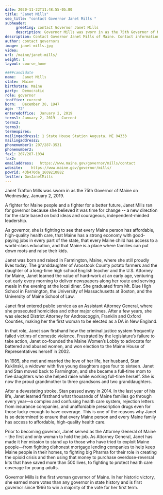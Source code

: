 ```yaml
---
date: 2020-11-22T11:48:55-05:00
title: "Janet Mills"
seo_title: "contact Governor Janet Mills "
subheader:
     greeting: contact Governor Janet Mills 
     description: Governor Mills was sworn in as the 75th Governor of Maine on Wednesday, January 2, 2019. Governor Mills was born and raised in Farmington, Maine, where she still proudly lives today. She graduated from Mt. Blue High School in Farmington, the University of Massachusetts at Boston, and the University of Maine School of Law. Governor Mills first entered public service as an Assistant Attorney General, where she prosecuted homicides and other major crimes. After a few years, she was elected District Attorney for Androscoggin, Franklin and Oxford Counties, making her the first woman to be elected as a DA in New England. Prior to becoming governor, Governor Mills served as the Attorney General of Maine – the first and only woman to hold the job. Governor Mills is the first woman governor of Maine. In her historic victory, she earned more votes than any governor in state history and is first governor since 1966 to win a majority of the vote for her first term. In 1985, she met and married the love of her life, her husband, Stan Kuklinski, a widower with five young daughters ages four to sixteen. Governor Mills and Stan moved back to Farmington, and she became a full-time mom to five daughters who she helped raise while working full-time herself. She is now the proud grandmother to three grandsons and two granddaughters.
description: Contact Governor Janet Mills of Maine. Contact information for Janet Mills includes her email address, phone number, and mailing address.
author: contact governors
image: janet-mills.jpg
video:
url: /maine/janet-mills/
weight: 1
layout: course_home

####candidate
name:	Janet Mills
state:	Maine
birthstate: Maine
party:	Democratic
role: governor
inoffice: current
born:	December 30, 1947
age: '72'
enteredoffice:	January 2, 2019  
terms1: January 2, 2019 - Current
terms2: 
terms3: 
termexpires:	
mailingaddress1: 1 State House Station Augusta, ME 04333
mailingaddress2:		
phonenumber1: 207/287-3531
phonenumber2:	
fax1: 207/287-1034
fax2: 
emailaddress:	https://www.maine.gov/governor/mills/contact
website:	https://www.maine.gov/governor/mills/
powrid: 43b470de_1609210882
twitter: GovJanetMills
---
```


Janet Trafton Mills was sworn in as the 75th Governor of Maine on Wednesday, January 2, 2019.

A fighter for Maine people and a fighter for a better future, Janet Mills ran for governor because she believed it was time for change -- a new direction for the state based on bold ideas and courageous, independent-minded leadership.

As governor, she is fighting to see that every Maine person has affordable, high-quality health care, that Maine has a strong economy with good-paying jobs in every part of the state, that every Maine child has access to a world-class education, and that Maine is a place where families can put down roots and raise their kids.

Janet was born and raised in Farmington, Maine, where she still proudly lives today. The granddaughter of Aroostook County potato farmers and the daughter of a long-time high school English teacher and the U.S. Attorney for Maine, Janet learned the value of hard-work at an early age, venturing out early every morning to deliver newspapers along her route and serving meals in the evening at the local diner. She graduated from Mt. Blue High School in Farmington, the University of Massachusetts at Boston, and the University of Maine School of Law.

Janet first entered public service as an Assistant Attorney General, where she prosecuted homicides and other major crimes. After a few years, she was elected District Attorney for Androscoggin, Franklin and Oxford Counties, making her the first woman to be elected as a DA in New England.

In that role, Janet saw firsthand how the criminal justice system frequently failed victims of domestic violence. Frustrated by the legislature’s failure to take action, Janet co-founded the Maine Women’s Lobby to advocate for battered and abused women, and won election to the Maine House of Representatives herself in 2002.

In 1985, she met and married the love of her life, her husband, Stan Kuklinski, a widower with five young daughters ages four to sixteen. Janet and Stan moved back to Farmington, and she became a full-time mom to five daughters who she helped raise while working full-time herself. She is now the proud grandmother to three grandsons and two granddaughters.

After a devastating stroke, Stan passed away in 2014. In the last year of his life, Janet learned firsthand what thousands of Maine families go through every year—a complex and confusing health care system, rejection letters from insurance companies, and unaffordable prescription drugs even for those lucky enough to have coverage. This is one of the reasons why Janet is so determined to ensure that every Maine person and every Maine family has access to affordable, high-quality health care.

Prior to becoming governor, Janet served as the Attorney General of Maine – the first and only woman to hold the job. As Attorney General, Janet has made it her mission to stand up to those who have tried to exploit Maine people—from fighting dishonest mortgage lending companies to help keep Maine people in their homes, to fighting big Pharma for their role in creating the opioid crisis and then using that money to purchase overdose-reversal kits that have saved more than 500 lives, to fighting to protect health care coverage for young adults.

Governor Mills is the first woman governor of Maine. In her historic victory, she earned more votes than any governor in state history and is first governor since 1966 to win a majority of the vote for her first term.


